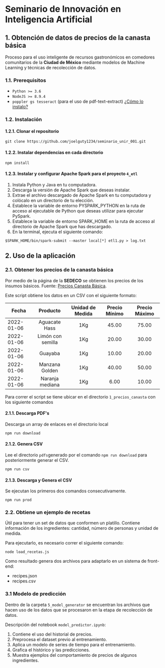 # Seminario de Innovación en Inteligencia Artificial
## 1. Obtención de datos de precios de la canasta básica
Proceso para el uso inteligente de recursos gastronómicos en comedores comunitarios de la **Ciudad de México** mediante modelos de Machine Learning y técnicas de recolección de datos.

### 1.1. Prerequisitos
* `Python >= 3.6`
* `NodeJS >= 8.9.4`
* `poppler gs tesseract` (para el uso de pdf-text-extract) [¿Cómo lo instalo?](https://github.com/nisaacson/pdf-extract)

### 1.2. Instalación
#### 1.2.1. Clonar el repositorio
```
git clone https://github.com/joelguty1234/seminario_unir_001.git
```

#### 1.2.2. Instalar dependencias en cada directorio
```
npm install
```
#### 1.2.3. Instalar y configurar **Apache Spark** para el proyecto `4_etl`
1.  Instala Python y Java en tu computadora.
2.  Descarga la versión de Apache Spark que deseas instalar.
3.  Extrae el archivo descargado de Apache Spark en tu computadora y colócalo en un directorio de tu elección.
4.  Establece la variable de entorno PYSPARK_PYTHON en la ruta de acceso al ejecutable de Python que deseas utilizar para ejecutar PySpark.
5.  Establece la variable de entorno SPARK_HOME en la ruta de acceso al directorio de Apache Spark que has descargado.
6. En la terminal, ejecuta el siguiente comando:
```
$SPARK_HOME/bin/spark-submit --master local[*] etl1.py > log.txt
```

## 2. Uso de la aplicación
### 2.1. Obtener los precios de la canasta básica
Por medio de la página de la **SEDECO** se obtienen los precios de los insumos básicos. Fuente: [Precios Canasta Básica](https://www.sedeco.cdmx.gob.mx/servicios/servicio/seguimiento-de-precios-de-la-canasta-basica).

Este script obtiene los datos en un CSV con el siguiente formato:

| Fecha  | Producto | Unidad de Medida | Precio Mínimo | Precio Máximo |
| ---------- |:----------:|:--------:|:--------:|:--------:|
| 2022-01-06 | Aguacate Hass|1Kg|45.00|75.00|
| 2022-01-06 | Limón con semilla|1Kg|20.00|30.00|
| 2022-01-06 | Guayaba |1Kg|10.00|20.00|
| 2022-01-06 | Manzana Golden |1Kg|40.00|50.00|
| 2022-01-06 | Naranja mediana |1Kg|6.00|10.00|

Para correr el script se tiene ubicar en el directorio `1_precios_canasta` con los siguiente comandos

#### 2.1.1. Descarga PDF's
Descarga un array de enlaces en el directorio local
```
npm run download
```
#### 2.1.2. Genera CSV
Lee el directorio `pdfs`generado por el comando `npm run download` para posteriormente generar el CSV.
```
npm run csv
```
#### 2.1.3. Descarga y Genera el CSV
Se ejecutan los primeros dos comandos consecutivamente.
```
npm run prod
```
### 2.2. Obtiene un ejemplo de recetas
Útil para tener un set de datos que conformen un platillo. Contiene información de los ingredientes: cantidad, número de personas y unidad de medida.

Para ejecutarlo, es necesario correr el siguiente comando:
```
node load_recetas.js
```
Como resultado genera dos archivos para adaptarlo en un sistema de front-end:
* recipes.json
* recipes.csv

### 3.1 Modelo de predicción
Dentro de la carpeta `5_model_generator` se encuentran los archivos que hacen uso de los datos que se procesaron en la etapa de recolección de datos.

Descripción del notebook `model_predictor.ipynb`:
1.  Contiene el uso del historial de precios.
2.  Preprocesa el dataset previo al entrenamiento.
3. Aplica un modelo de series de tiempo para el entrenamiento.
4. Grafica el histórico y las predicciones.
5. Muestra ejemplos del comportamiento de precios de algunos ingredientes.